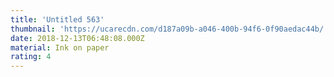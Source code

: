 ```yaml
---
title: 'Untitled 563'
thumbnail: 'https://ucarecdn.com/d187a09b-a046-400b-94f6-0f90aedac44b/'
date: 2018-12-13T06:48:08.000Z
material: Ink on paper
rating: 4
---
```

